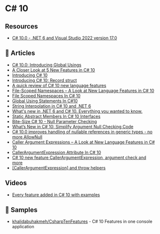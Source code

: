 # C# 10

## Resources
- [C# 10.0 - .NET 6 and Visual Studio 2022 version 17.0](https://github.com/dotnet/csharplang/blob/main/Language-Version-History.md#c-100---net-6-and-visual-studio-2022-version-170)

## 📕 Articles
- [C# 10.0: Introducing Global Usings](https://jaliyaudagedara.blogspot.com/2021/05/c-100-introducing-global-usings.html)
- [A Closer Look at 5 New Features in C# 10](https://medium.com/young-coder/a-closer-look-at-5-new-features-in-c-10-f99738b0158e)
- [Introducing C# 10](https://kenbonny.net/introducing-csharp-10)
- [Introducing C# 10: Record struct](https://anthonygiretti.com/2021/08/03/introducing-c-10-record-struct/)
- [A quick review of C# 10 new language features](https://thomaslevesque.com/2021/11/04/a-quick-review-of-csharp-10-new-language-features/)
- [File-Scoped Namespaces – A Look at New Language Features in C# 10](https://blog.jetbrains.com/dotnet/2021/10/28/file-scoped-namespaces-in-csharp-10/)
- [File Scoped Namespaces In C# 10](https://dotnetcoretutorials.com/2021/09/20/file-scoped-namespaces-in-c-10/)
- [Global Using Statements In C#10](https://dotnetcoretutorials.com/2021/08/19/global-using-statements-in-c10)
- [String Interpolation in C# 10 and .NET 6](https://devblogs.microsoft.com/dotnet/string-interpolation-in-c-10-and-net-6/)
- [What's new in .NET 6 and C# 10. Everything you wanted to know.](https://nikiforovall.github.io/dotnet/csharp/coding-stories/2021/10/29/whats-new-in-dotnet6.html)
- [Static Abstract Members In C# 10 Interfaces](https://khalidabuhakmeh.com/static-abstract-members-in-csharp-10-interfaces)
- [Bite-Size C# 10 - Null Parameter Checking](https://exceptionnotfound.net/bite-size-csharp-10-null-parameter-checking/)
- [What’s New in C# 10: Simplify Argument Null Checking Code](http://dontcodetired.com/blog/post/Whats-New-in-C-10-Simplify-Argument-Null-Checking-Code)
- [C# 10.0 improves handling of nullable references in generic types - no more AllowNull](https://endjin.com/blog/2022/02/csharp-10-generics-nullable-references-improvements-allownull)
- [Caller Argument Expressions – A Look at New Language Features in C# 10](https://blog.jetbrains.com/dotnet/2021/11/04/caller-argument-expressions-in-csharp-10/)
- [CallerArgumentExpression Attribute In C# 10](https://www.ilkayilknur.com/CallerArgumentExpression-attribute-in-csharp-10)
- [C# 10 new feature CallerArgumentExpression, argument check and more](https://weblogs.asp.net/dixin/csharp-10-new-feature-callerargumentexpression-argument-check-and-more)
- [[CallerArgumentExpression] and throw helpers](https://andrewlock.net/exploring-dotnet-6-part-11-callerargumentexpression-and-throw-helpers/)
## Videos
- [Every feature added in C# 10 with examples](https://www.youtube.com/watch?v=Vft4QDUpyWY)

## 🚀 Samples
- [khalidabuhakmeh/CsharpTenFeatures](https://github.com/khalidabuhakmeh/CsharpTenFeatures) - C# 10 Features in one console application
